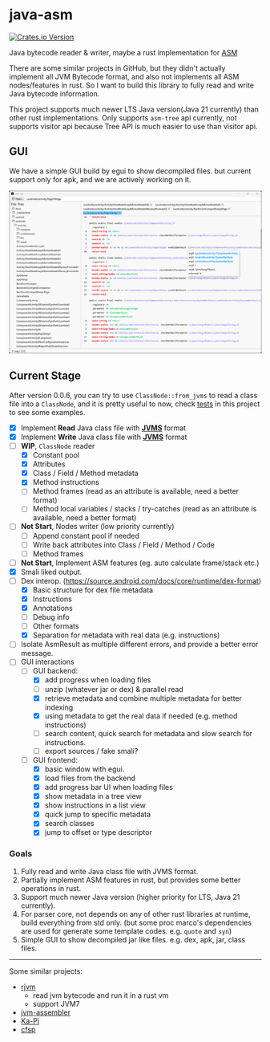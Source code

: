 # java-asm

[![Crates.io Version](https://img.shields.io/crates/v/java_asm)](https://crates.io/crates/java_asm)

Java bytecode reader & writer, maybe a rust implementation for [ASM](https://gitlab.ow2.org/asm/asm)

There are some similar projects in GitHub, but they didn't actually implement all JVM Bytecode format, and also not
implements all ASM nodes/features in rust. 
So I want to build this library to fully read and write Java bytecode information.

This project supports much newer LTS Java version(Java 21 currently) than other rust implementations. Only supports 
`asm-tree` api currently, not supports visitor api because Tree API is much easier to use than visitor api.

## GUI

We have a simple GUI build by egui to show decompiled files. but current support only for apk, and we are actively
working on it.

![GUI](docs/egui.png)

## Current Stage

After version 0.0.6, you can try to use `ClassNode::from_jvms` to read a class file into a `ClassNode`, 
and it is pretty useful to now, check [tests](asm/tests/node/read_test.rs) in this project to 
see some examples.

- [x] Implement **Read** Java class file with **[JVMS](https://docs.oracle.com/javase/specs/jvms/se21/html/jvms-4.html)** format
- [x] Implement **Write** Java class file with **[JVMS](https://docs.oracle.com/javase/specs/jvms/se21/html/jvms-4.html)** format
- [ ] **WIP**, `ClassNode` reader
  - [x] Constant pool
  - [x] Attributes
  - [x] Class / Field / Method metadata
  - [x] Method instructions
  - [ ] Method frames (read as an attribute is available, need a better format)
  - [ ] Method local variables / stacks / try-catches (read as an attribute is available, need a better format)
- [ ] **Not Start**, Nodes writer (low priority currently)
  - [ ] Append constant pool if needed
  - [ ] Write back attributes into Class / Field / Method / Code
  - [ ] Method frames
- [ ] **Not Start**, Implement ASM features (eg. auto calculate frame/stack etc.)
- [x] Smali liked output.
- [ ] Dex interop. (https://source.android.com/docs/core/runtime/dex-format)
  - [x] Basic structure for dex file metadata
  - [x] Instructions
  - [x] Annotations
  - [ ] Debug info
  - [ ] Other formats
  - [x] Separation for metadata with real data (e.g. instructions)
- [ ] Isolate AsmResult as multiple different errors, and provide a better error message.
- [ ] GUI interactions
  - [ ] GUI backend:
    - [x] add progress when loading files
    - [ ] unzip (whatever jar or dex) & parallel read
    - [x] retrieve metadata and combine multiple metadata for better indexing
    - [x] using metadata to get the real data if needed (e.g. method instructions)
    - [ ] search content, quick search for metadata and slow search for instructions.
    - [ ] export sources / fake smali?
  - [ ] GUI frontend:
    - [x] basic window with egui.
    - [x] load files from the backend
    - [x] add progress bar UI when loading files
    - [x] show metadata in a tree view
    - [x] show instructions in a list view
    - [x] quick jump to specific metadata
    - [x] search classes
    - [x] jump to offset or type descriptor

### Goals

1. Fully read and write Java class file with JVMS format.
2. Partially implement ASM features in rust, but provides some better operations in rust.
3. Support much newer Java version (higher priority for LTS, Java 21 currently).
4. For parser core, not depends on any of other rust libraries at runtime, build everything from std only. (but some proc marco's
   dependencies are used for generate some template codes. e.g. `quote` and `syn`)
5. Simple GUI to show decompiled jar like files. e.g. dex, apk, jar, class files.

---

Some similar projects:

- [rjvm](https://github.com/andreabergia/rjvm)
  - read jvm bytecode and run it in a rust vm
  - support JVM7
- [jvm-assembler](https://github.com/kenpratt/jvm-assembler)
- [Ka-Pi](https://github.com/ChAoSUnItY/Ka-Pi)
- [cfsp](https://github.com/ChAoSUnItY/cfsp)

